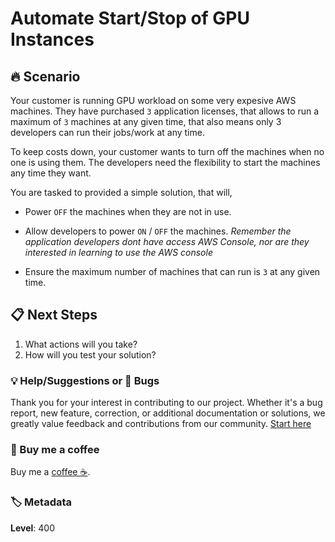 # Automate Start/Stop of GPU Instances

## 🔥 Scenario

Your customer is running GPU workload on some very expesive AWS machines. They have purchased `3` application licenses, that allows to run a maximum of `3` machines at any given time, that also  means only 3 developers can run their jobs/work at any time.

To keep costs down, your customer wants to turn off the machines when no one is using them. The developers need the flexibility to start the machines any time they want.

You are tasked to provided a simple solution, that will,

- Power `OFF` the machines when they are not in use.

- Allow developers to power `ON` / `OFF` the machines. _Remember the application developers dont have access AWS Console, nor are they interested in learning to use the AWS console_

- Ensure the maximum number of machines that can run is `3` at any given time.

## 📋 Next Steps

1. What actions will you take?
1. How will you test your solution?

### 💡 Help/Suggestions or 🐛 Bugs

Thank you for your interest in contributing to our project. Whether it's a bug report, new feature, correction, or additional documentation or solutions, we greatly value feedback and contributions from our community. [Start here][200]

### 👋 Buy me a coffee

Buy me a [coffee ☕][900].

### 🏷️ Metadata

**Level**: 400

[100]: https://www.udemy.com/course/aws-cloud-development-kit-from-beginner-to-professional/?referralCode=E15D7FB64E417C547579

[200]: https://github.com/miztiik/aws-real-time-use-cases/issues

[900]: https://ko-fi.com/miztiik
